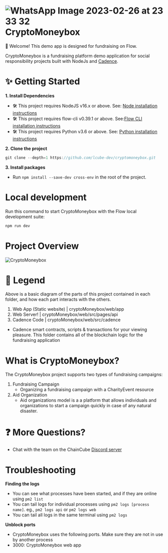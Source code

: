  # ![WhatsApp Image 2023-02-26 at 23 33 32](https://user-images.githubusercontent.com/126346134/221435741-22de6e5c-932b-4356-8c06-6aa901bdce34.jpg)  CryptoMoneybox

👋 Welcome! This demo app is designed for fundraising on Flow.

CryptoMoneybox is a fundraising platform  demo application for social responsibility projects built with NodeJs and [Cadence](https://developers.flow.com/cadence).

# ✨ Getting Started

**1. Install Dependencies**

- 🛠 This project requires NodeJS v16.x or above. See: [Node installation instructions](https://nodejs.org/en/)
- 🛠 This project requires flow-cli v0.39.1 or above. See:[Flow CLI installation instructions](https://developers.flow.com/tools/flow-cli)
- 🛠 This project requires Python v3.6 or above. See: [Python installation instructions](https://www.python.org/downloads/)

**2. Clone the project**
```javascript
git clone --depth=1 https://github.com/lcube-dev/cryptomoneybox.git
```
**3. Install packages**
- Run `npm install --save-dev cross-env` in the root of the project.

# Local development
Run this command to start CryptoMoneybox with the Flow local development suite:

```javascript 
npm run dev
```

# Project Overview

![CryptoMoneybox](https://user-images.githubusercontent.com/126346134/221440383-991392f4-cfdd-44bd-b569-a8c758b5397a.png)

# 🔎 Legend

Above is a basic diagram of the parts of this project contained in each folder, and how each part interacts with the others.

1. Web App (Static website) | cryptoMoneybox/web/app
2. Web Server! | cryptoMoneybox/web/src/pages/api
3. Cadence Code | cryptoMoneybox/web/src/cadence
- Cadence smart contracts, scripts & transactions for your viewing pleasure. This folder contains all of the blockchain logic for the fundraising application

# What is CryptoMoneybox?
The CryptoMoneybox project supports two types of fundraising campaigns:
1. Fundraising Campaign
    - Organizing a fundraising campaign with a CharityEvent resource
3. Aid Organization
    - Aid organizations model is a a platform that allows individuals and organizations to start a campaign quickly in case of any natural disaster.

# ❓ More Questions?
  - Chat with the team on the ChainCube [Discord server](https://discord.gg/pxEQq5xQph)

# Troubleshooting 
 **Finding the logs**
  - You can see what processes have been started, and if they are online using `pm2 list`
  - You can tail logs for individual processes using `pm2 logs [process name]`. eg., `pm2 logs api` or `pm2 logs web`
  - You can tail all logs in the same terminal using `pm2 logs`

**Unblock ports**
  * CryptoMoneybox uses the following ports. Make sure they are not in use by another process
  * 3000: CryptoMoneybox web app
